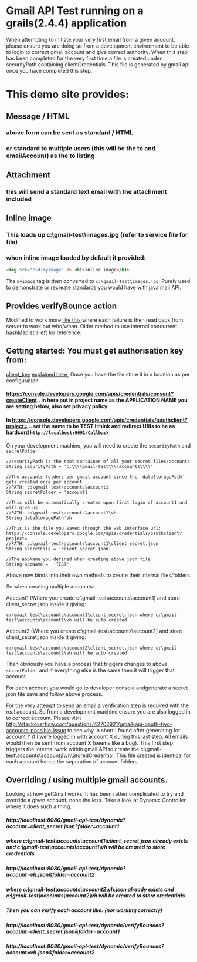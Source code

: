 Gmail API Test running on a grails(2.4.4) application
===
When attempting to initiate your very first email from a given account, please ensure you are doing so from a development environment to be able to login to correct gmail account and give correct authority. When this step has been completed for the very first time a file is created under securityPath containing clientCredentials. This file is generated by gmail api once you have completed this step.


# This demo site provides:

##  Message / HTML
### above form can be sent as standard / HTML 
### or standard to multiple users (this will be the to and emailAccount) as the to listing

##  Attachment 
### this will send a standard text email with the attachment included

##  Inline image
### This loads up c:\gmail-test\images.jpg (refer to service file for file)
### when inline image loaded by default it provided:

```html 
<img src="cid:myimage" /> <h1>inline image</h1>
```

The `myimage` tag is then converted to `c:\gmail-test\images.jpg`. Purely used to demonstrate or recreate standards you would have with java mail API. 


## Provides verifyBounce action
Modified to work more [like this](http://stackoverflow.com/questions/30387743/how-to-tell-if-an-email-sent-via-gmail-rest-api-has-bounced/42717838#42717838) where each failure is then read back from server to work out who/when. Older method to use internal concurrent hashMap still left for reference.

## Getting started: You must get authorisation key from:

[client_key](https://console.developers.google.com/flows/enableapi?apiid=gmail&credential=client_key) [explained here](https://developers.google.com/gmail/api/auth/web-server), Once you have the file store it in a location as per configuration

#### https://console.developers.google.com/apis/credentials/consent?createClient.. in here put in project name as the APPLICATION NAME you are setting below, also set privacy policy 

#### In https://console.developers.google.com/apis/credentials/oauthclient?project= .. set the name to be TEST I think and redirect URIs to be as hardcord `http://localhost:9091/Callback`
On your development machine, you will need to create the `securityPath` and `secretFolder`

```
//securityPath is the root container of all your secret files/accounts
String securityPath = 'c:\\\\gmail-test\\\\accounts\\\\'
	
//The accounts folders per gmail account since the `dataStoragePath` gets created once per account
//PATH: c:\gmail-test\accounts\account1
String secretFolder = 'account1'
	
//This will be automatically created upon first login of account1 and will give us:
//PATH: c:\gmail-test\accounts\account1\vh
String dataStoragePath'vh'
	
//This is the file you saved through the web interface url: https://console.developers.google.com/apis/credentials/oauthclient?project=
//PATH: c:\gmail-test\accounts\account1\client_secret.json
String secretFile = 'client_secret.json'
	
//The appName you defined when creating above json file
String appName =  'TEST'
```

Above now binds into their own methods to create their internal files/folders

So when creating multiple accounts:

Account1 (Where you create c:\gmail-test\accounts\account1\) and store client_secret.json inside it giving:

`c:\gmail-test\accounts\account1\client_secret.json where c:\gmail-test\accounts\account1\vh will be auto created`
	 
Account2 (Where you create c:\gmail-test\accounts\account2\) and store client_secret.json inside it giving:

`c:\gmail-test\accounts\account2\client_secret.json where c:\gmail-test\accounts\account2\vh will be auto created`
	
Then obviously you have a process that triggers changes to above `secretFolder` and if everything else is the same then it will trigger that account.

For each account you would go to developer console andgenerate a secret json file save and follow above process.

For the very attempt to send an email a verification step is required with the real account. So from a development machine ensure you are also logged in to correct account. Please visit http://stackoverflow.com/questions/42702921/gmail-api-oauth-two-accounts-possible-issue to see why 
In short I found after generating for account Y if I were logged in with account X during this last step. All emails would then be sent from account X (seems like a bug). This first step triggers the internal work within gmail API to create the c:\gmail-test\accounts\account2\vh\StoredCredential. This file created is identical for each account hence the separation of account folders.




## Overriding / using multiple gmail accounts.
Looking at how getGmail works, it has been rather complicated to try and override a given account, none the less. Take a look at Dynamic Controller where it does such a thing.

#####  http://localhost:8080/gmail-api-test/dynamic?account=client_secret.json?folder=account1
#####  where c:\gmail-test\accounts\account1\client_secret.json already exists and  c:\gmail-test\accounts\account1\vh will be created to store credentials

#####  http://localhost:8080/gmail-api-test/dynamic?account=vh.json&folder=account2
#####  where c:\gmail-test\accounts\account2\vh.json already exists and  c:\gmail-test\accounts\account2\vh will be created to store credentials


##### Then you can verify each account like: (not working correctly)
##### http://localhost:8080/gmail-api-test/dynamic/verifyBounces?account=client_secret.json&folder=account1
##### http://localhost:8080/gmail-api-test/dynamic/verifyBounces?account=vh.json&folder=account2


